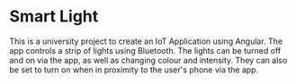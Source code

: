 # Smart Light

This is a university project to create an IoT Application using Angular. The app controls a strip of lights using Bluetooth. The lights can be turned off and on via the app, as well as changing colour and intensity. They can also be set to turn on when in proximity to the user's phone via the app. 
